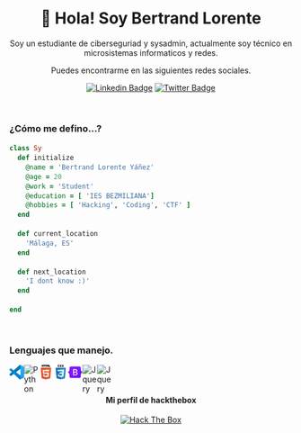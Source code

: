 <h1 align="center">🤠 Hola! Soy Bertrand Lorente</h1>

<p align="center">
Soy un estudiante de ciberseguriad y sysadmin, actualmente soy técnico en microsistemas informaticos y redes.   
</p>
<p align="center"> 
Puedes encontrarme en las siguientes redes sociales.
</p>

<div align="center">

  [![Linkedin Badge](https://img.shields.io/badge/-Bertrand-blue?style=flat-square&logo=Linkedin&logoColor=white&link=https://www.linkedin.com/in/bertrandlorente/)](https://www.linkedin.com/in/bertrandlorente/)
  [![Twitter Badge](https://img.shields.io/badge/-@bertrandlorent-03a57a?style=flat-square&label&logo=Twitter&link=https://twitter.com/@bertrandlorent/)](https://twitter.com/bertrandlorent)
</div>
<br>

<h3>¿Cómo me defino...?</h3>

 ```ruby
 class Sy
   def initialize
     @name = 'Bertrand Lorente Yáñez'
     @age = 20
     @work = 'Student'
     @education = [ 'IES BEZMILIANA']
     @hobbies = [ 'Hacking', 'Coding', 'CTF' ]
   end

   def current_location
     'Málaga, ES'
   end

   def next_location
     'I dont know :)'
   end

 end
 ```
 
<br>

### Lenguajes que manejo.
<p> 
<img align="left" alt="Visual Studio Code" width="26px" src="https://raw.githubusercontent.com/github/explore/80688e429a7d4ef2fca1e82350fe8e3517d3494d/topics/visual-studio-code/visual-studio-code.png" />
<img align="left" alt="Python" width="26px" src="https://github.com/abranhe/programming-languages-logos/blob/master/src/python/python_128x128.png" />
<img align="left" alt="HTML5" width="26px" src="https://raw.githubusercontent.com/github/explore/80688e429a7d4ef2fca1e82350fe8e3517d3494d/topics/html/html.png" />
<img align="left" alt="CSS3" width="26px" src="https://raw.githubusercontent.com/github/explore/80688e429a7d4ef2fca1e82350fe8e3517d3494d/topics/css/css.png" />
<img align="left" alt="Bootstrap" width="26px" src="https://github.com/devicons/devicon/blob/master/icons/bootstrap/bootstrap-original.svg" />
<img align="left" alt="Jquery" width="26px" src="https://raw.githubusercontent.com/simple-icons/simple-icons/c4d9d3fee42301facaf14e44adb3183a5fb7d068/icons/jquery.svg" />
<img align="left" alt="Jquery" width="26px" src="https://github.com/abranhe/programming-languages-logos/blob/master/src/c/c_128x128.png" /> 


</p>

<br>


<br>
<div align="center">
<h4>Mi perfil de hackthebox</h4>
  <a title="Hack The Box Profile" href="https://www.hackthebox.eu/profile/435972">
<img src="http://www.hackthebox.eu/badge/image/435972" alt="Hack The Box">
</a>
</div>
